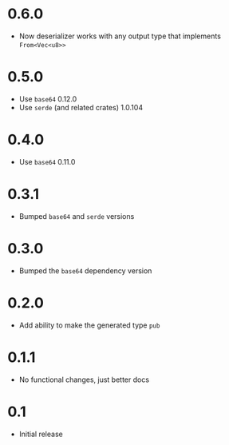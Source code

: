 # 0.6.0

- Now deserializer works with any output type that implements `From<Vec<u8>>`

# 0.5.0

- Use `base64` 0.12.0
- Use `serde` (and related crates) 1.0.104 

# 0.4.0

- Use `base64` 0.11.0

# 0.3.1

- Bumped `base64` and `serde` versions

# 0.3.0

- Bumped the `base64` dependency version

# 0.2.0

- Add ability to make the generated type `pub`

# 0.1.1

- No functional changes, just better docs

# 0.1

- Initial release
